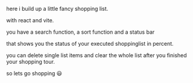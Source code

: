 
here i build up a little fancy shopping list.

with react and vite.

you have a search function, a sort function
and a status bar 

that shows you the status of 
your executed shoppinglist in percent.

you can delete single list items 
and clear the whole list
after you finished your shopping tour.

so lets go shopping :smiley:
